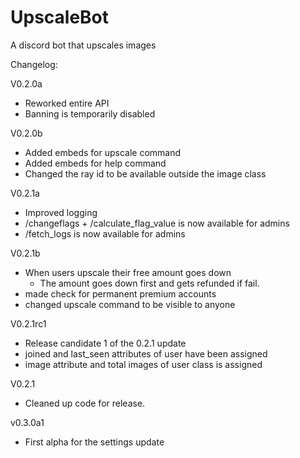 # UpscaleBot
A discord bot that upscales images

Changelog:

V0.2.0a
- Reworked entire API
- Banning is temporarily disabled

V0.2.0b
- Added embeds for upscale command
- Added embeds for help command
- Changed the ray id to be available outside the image class

V0.2.1a
- Improved logging
- /changeflags + /calculate_flag_value is now available for admins
- /fetch_logs is now available for admins

V0.2.1b
- When users upscale their free amount goes down
    - The amount goes down first and gets refunded if fail.
- made check for permanent premium accounts
- changed upscale command to be visible to anyone

V0.2.1rc1
- Release candidate 1 of the 0.2.1 update
- joined and last_seen attributes of user have been assigned
- image attribute and total images of user class is assigned


V0.2.1
- Cleaned up code for release.

v0.3.0a1
- First alpha for the settings update